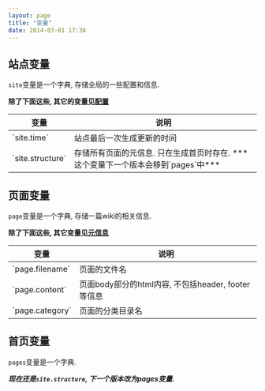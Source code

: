 ```yaml
---
layout: page
title: "变量"
date: 2014-03-01 17:38
---
```


## 站点变量 ##

`site`变量是一个字典, 存储全局的一些配置和信息.

**除了下面这些, 其它的变量见[配置](/zh-docs/configuration.html)**

<table class="table table-bordered table-hover" markdown="1">
  <thead>
    <tr>
      <th>变量</th>
      <th>说明</th>
    </tr>
  </thead>
  <tbody>
    <tr>
      <td>`site.time`</td>
      <td>站点最后一次生成更新的时间</td>
    </tr>
    <tr>
      <td>`site.structure`</td>
      <td>存储所有页面的元信息. 只在生成首页时存在. ***这个变量下一个版本会移到`pages`中***</td>
    </tr>
  </tbody>
</table>

## 页面变量 ##

`page`变量是一个字典, 存储一篇wiki的相关信息.

**除了下面这些, 其它变量见[元信息](/zh-docs/metadata.html)**

<table class="table table-bordered table-hover" markdown="1">
  <thead>
    <tr>
      <th>变量</th>
      <th>说明</th>
    </tr>
  </thead>
  <tbody>
    <tr>
      <td>`page.filename`</td>
      <td>页面的文件名</td>
    </tr>
    <tr>
      <td>`page.content`</td>
      <td>页面body部分的html内容, 不包括header, footer等信息</td>
    </tr>
    <tr>
      <td>`page.category`</td>
      <td>页面的分类目录名</td>
    </tr>
  </tbody>
</table>

## 首页变量 ##

`pages`变量是一个字典.

***现在还是`site.structure`, 下一个版本改为pages变量.***
